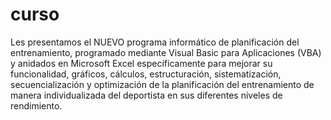 # curso

Les presentamos el NUEVO  programa informático de planificación del entrenamiento, programado mediante Visual Basic para Aplicaciones (VBA) y anidados en Microsoft Excel específicamente para mejorar su funcionalidad, gráficos, cálculos, estructuración, sistematización, secuencialización y optimización de la planificación del entrenamiento de manera individualizada del deportista en sus diferentes niveles de rendimiento.
